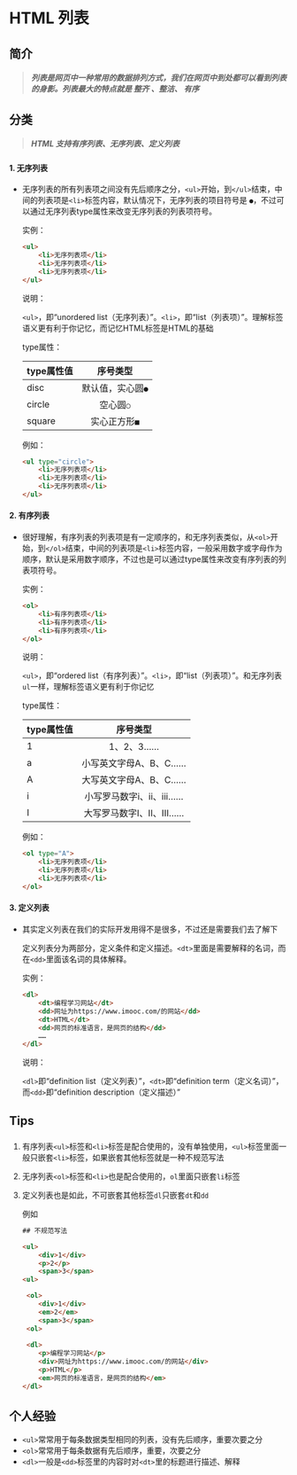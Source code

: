 
# HTML 列表  

## 简介
> #####  列表是网页中一种常用的数据排列方式，我们在网页中到处都可以看到列表的身影。列表最大的特点就是 整齐 、整洁、 有序

## 分类
> ##### HTML 支持有序列表、无序列表、定义列表

#### 1. 无序列表 
- 无序列表的所有列表项之间没有先后顺序之分，`<ul>`开始，到`</ul>`结束，中间的列表项是`<li>`标签内容，默认情况下，无序列表的项目符号是 `●`，不过可以通过无序列表type属性来改变无序列表的列表项符号。

    实例：
    ```html
    <ul>
        <li>无序列表项</li>
        <li>无序列表项</li>
        <li>无序列表项</li>
    </ul>
    ```
    说明：
    
    `<ul>`，即“unordered list（无序列表）”。`<li>`，即“list（列表项）”。理解标签语义更有利于你记忆，而记忆HTML标签是HTML的基础
   
    type属性：
    
    type属性值|序号类型
    --|:--:
    disc|	默认值，实心圆`●`
    circle|	空心圆`○`
    square| 实心正方形`■`
    
    例如：
    
    ```html
    <ul type="circle">
        <li>无序列表项</li>
        <li>无序列表项</li>
        <li>无序列表项</li>
    </ul>
    ```

#### 2. 有序列表 
- 很好理解，有序列表的列表项是有一定顺序的，和无序列表类似，从`<ol>`开始，到`</ol>`结束，中间的列表项是`<li>`标签内容，一般采用数字或字母作为顺序，默认是采用数字顺序，不过也是可以通过type属性来改变有序列表的列表项符号。

    实例：
    
    ```html
    <ol>
        <li>有序列表项</li>
        <li>有序列表项</li>
        <li>有序列表项</li>
    </ol>
    
    ```
    说明：
    
    `<ul>`，即“ordered list（有序列表）”。`<li>`，即“list（列表项）”。和无序列表`ul`一样，理解标签语义更有利于你记忆
    
    type属性：
    
    type属性值|序号类型
    --|:--:
    1|   1、2、3……
    a|	小写英文字母A、B、C……
    A|	大写英文字母A、B、C……
    i|  小写罗马数字i、ii、iii……
    I|  大写罗马数字I、II、III……
    
    例如：
    
    ```html
    <ol type="A">
        <li>无序列表项</li>
        <li>无序列表项</li>
        <li>无序列表项</li>
    </ol>
    ```

#### 3. 定义列表
- 其实定义列表在我们的实际开发用得不是很多，不过还是需要我们去了解下

    定义列表分为两部分，定义条件和定义描述。`<dt>`里面是需要解释的名词，而在`<dd>`里面该名词的具体解释。

    实例：
    
    ```html
    <dl>
        <dt>编程学习网站</dt>
        <dd>网址为https://www.imooc.com/的网站</dd>
        <dt>HTML</dt>
        <dd>网页的标准语言，是网页的结构</dd>
        ……
    </dl>
    
    ```
    说明：
    
    `<dl>`即“definition list（定义列表）”，`<dt>`即“definition term（定义名词）”，而`<dd>`即“definition description（定义描述）”
   
   
## Tips
> ##### 
1. 有序列表`<ul>`标签和`<li>`标签是配合使用的，没有单独使用，`<ul>`标签里面一般只嵌套`<li>`标签，如果嵌套其他标签就是一种不规范写法
2. 无序列表`<ol>`标签和`<li>`也是配合使用的，`ol`里面只嵌套`li`标签
3. 定义列表也是如此，不可嵌套其他标签`dl`只嵌套`dt`和`dd`

     例如
     
    ```html
    ## 不规范写法
    
    <ul>
    	<div>1</div>
    	<p>2</p>
    	<span>3</span>
    <ul>
    
     <ol>
    	<div>1</div>
    	<em>2</em>
    	<span>3</span>
     <ol>
     
     <dl>
        <p>编程学习网站</p>
        <div>网址为https://www.imooc.com/的网站</div>
        <p>HTML</p>
        <em>网页的标准语言，是网页的结构</em>
    </dl>
    ```
    



## 个人经验
- `<ul>`常常用于每条数据类型相同的列表，没有先后顺序，重要次要之分
- `<ol>`常常用于每条数据有先后顺序，重要，次要之分
- `<dl>`一般是`<dd>`标签里的内容时对`<dt>`里的标题进行描述、解释
